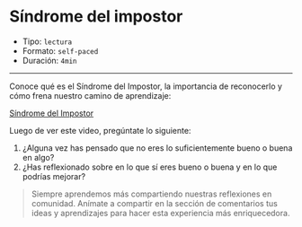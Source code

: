# Síndrome del impostor

* Tipo: `lectura`
* Formato: `self-paced`
* Duración: `4min`

***
Conoce qué es el Síndrome del Impostor, la importancia de reconocerlo y
cómo frena nuestro camino de aprendizaje:

[Síndrome del Impostor](https://vimeo.com/467946375)

Luego de ver este video, pregúntate lo siguiente:
1. ¿Alguna vez has pensado que no eres lo suficientemente bueno o buena en algo?
2. ¿Has reflexionado sobre en lo que sí eres bueno o buena y en lo que podrías
mejorar?

> Siempre aprendemos más compartiendo nuestras reflexiones en comunidad.
Anímate a compartir en la sección de comentarios tus ideas y aprendizajes
para hacer esta experiencia más enriquecedora.
